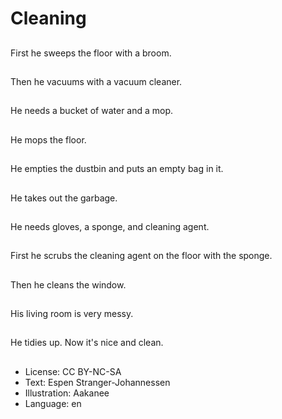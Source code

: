 # Cleaning

##
First he sweeps the floor with a broom.

##
Then he vacuums with a vacuum cleaner.

##
He needs a bucket of water and a mop.

##
He mops the floor.

##
He empties the dustbin and puts an empty bag in it.

##
He takes out the garbage.

##
He needs gloves, a sponge, and cleaning agent.

##
First he scrubs the cleaning agent on the floor with the sponge.

##
Then he cleans the window.

##
His living room is very messy.

##
He tidies up. Now it's nice and clean.

##
* License: CC BY-NC-SA
* Text: Espen Stranger-Johannessen
* Illustration: Aakanee
* Language: en

